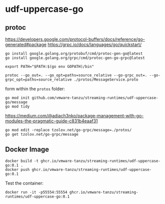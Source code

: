 # udf-uppercase-go
## protoc

https://developers.google.com/protocol-buffers/docs/reference/go-generated#package
https://grpc.io/docs/languages/go/quickstart/
```
go install google.golang.org/protobuf/cmd/protoc-gen-go@latest
go install google.golang.org/grpc/cmd/protoc-gen-go-grpc@latest
```

```
export PATH="$PATH:$(go env GOPATH)/bin"
```

```
protoc --go_out=. --go_opt=paths=source_relative --go-grpc_out=. --go-grpc_opt=paths=source_relative ./protos/MessageService.proto 
```

form within the `protos` folder:

```
go mod init github.com/vmware-tanzu/streaming-runtimes/udf-uppercase-go/message
go mod tidy
```

https://medium.com/@adiach3nko/package-management-with-go-modules-the-pragmatic-guide-c831b4eaaf31

```
go mod edit -replace tzolov.net/go-grpc/message=./protos/
go get tzolov.net/go-grpc/message
```

## Docker Image

```
docker build -t ghcr.io/vmware-tanzu/streaming-runtimes/udf-uppercase-go:0.1 .
docker push ghcr.io/vmware-tanzu/streaming-runtimes/udf-uppercase-go:0.1
```
Test the container:
```
docker run -it -p55554:55554 ghcr.io/vmware-tanzu/streaming-runtimes/udf-uppercase-go:0.1
```
